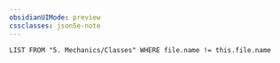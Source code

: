 ```yaml
---
obsidianUIMode: preview
cssclasses: json5e-note
---
```

```dataview
LIST FROM "5. Mechanics/Classes" WHERE file.name != this.file.name
```

